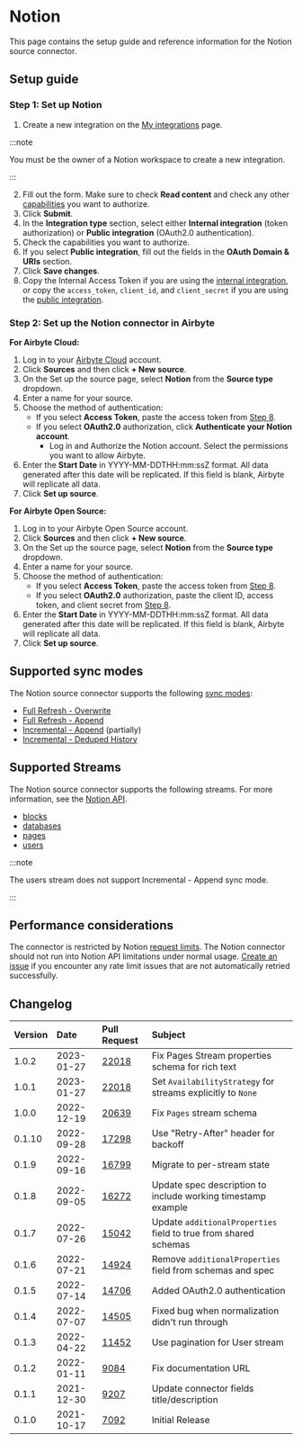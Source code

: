 # Notion

This page contains the setup guide and reference information for the Notion source connector.

## Setup guide​

### Step 1: Set up Notion​

1. Create a new integration on the [My integrations](https://www.notion.so/my-integrations) page.

:::note

You must be the owner of a Notion workspace to create a new integration.

:::

2. Fill out the form. Make sure to check **Read content** and check any other [capabilities](https://developers.notion.com/reference/capabilities) you want to authorize.
3. Click **Submit**.
4. In the **Integration type** section, select either **Internal integration** (token authorization) or **Public integration** (OAuth2.0 authentication).
5. Check the capabilities you want to authorize.
6. If you select **Public integration**, fill out the fields in the **OAuth Domain & URIs** section.
7. Click **Save changes**.
8. Copy the Internal Access Token if you are using the [internal integration](https://developers.notion.com/docs/authorization#authorizing-internal-integrations), or copy the `access_token`, `client_id`, and `client_secret` if you are using the [public integration](https://developers.notion.com/docs/authorization#authorizing-public-integrations).

### Step 2: Set up the Notion connector in Airbyte

<!-- env:cloud -->
**For Airbyte Cloud:**

1. Log in to your [Airbyte Cloud](https://cloud.airbyte.io/workspaces) account.
2. Click **Sources** and then click **+ New source**.
3. On the Set up the source page, select **Notion** from the **Source type** dropdown.
4. Enter a name for your source.
5. Choose the method of authentication:
      * If you select **Access Token**, paste the access token from [Step 8](#step-1-set-up-notion​).
      * If you select **OAuth2.0** authorization, click **Authenticate your Notion account**.
          * Log in and Authorize the Notion account. Select the permissions you want to allow Airbyte.
6. Enter the **Start Date** in YYYY-MM-DDTHH:mm:ssZ format. All data generated after this date will be replicated. If this field is blank, Airbyte will replicate all data.
7. Click **Set up source**.
<!-- /env:cloud -->

<!-- env:oss -->
**For Airbyte Open Source:**

1. Log in to your Airbyte Open Source account.
2. Click **Sources** and then click **+ New source**.
3. On the Set up the source page, select **Notion** from the **Source type** dropdown.
4. Enter a name for your source.
5. Choose the method of authentication:
      * If you select **Access Token**, paste the access token from [Step 8](#step-1-set-up-notion​).
      * If you select **OAuth2.0** authorization, paste the client ID, access token, and client secret from [Step 8](#step-1-set-up-notion​).
6. Enter the **Start Date** in YYYY-MM-DDTHH:mm:ssZ format. All data generated after this date will be replicated. If this field is blank, Airbyte will replicate all data.
7. Click **Set up source**.
<!-- /env:oss -->

## Supported sync modes

The Notion source connector supports the following [sync modes](https://docs.airbyte.com/cloud/core-concepts#connection-sync-modes):
* [Full Refresh - Overwrite](https://docs.airbyte.com/understanding-airbyte/glossary#full-refresh-sync)
* [Full Refresh - Append](https://docs.airbyte.com/understanding-airbyte/connections/full-refresh-append)
* [Incremental - Append](https://docs.airbyte.com/understanding-airbyte/connections/incremental-append) (partially)
* [Incremental - Deduped History](https://docs.airbyte.com/understanding-airbyte/connections/incremental-deduped-history)

## Supported Streams

The Notion source connector supports the following streams. For more information, see the [Notion API](https://developers.notion.com/reference/intro).

* [blocks](https://developers.notion.com/reference/retrieve-a-block)
* [databases](https://developers.notion.com/reference/retrieve-a-database)
* [pages](https://developers.notion.com/reference/retrieve-a-page)
* [users](https://developers.notion.com/reference/get-user)

:::note

The users stream does not support Incremental - Append sync mode.

:::

## Performance considerations

The connector is restricted by Notion [request limits](https://developers.notion.com/reference/request-limits). The Notion connector should not run into Notion API limitations under normal usage. [Create an issue](https://github.com/airbytehq/airbyte/issues) if you encounter any rate limit issues that are not automatically retried successfully.

## Changelog

| Version | Date       | Pull Request                                             | Subject                                                         |
|:--------|:-----------|:---------------------------------------------------------|:----------------------------------------------------------------|
| 1.0.2   | 2023-01-27 | [22018](https://github.com/airbytehq/airbyte/pull/22574) | Fix Pages Stream properties schema for rich text                                                     |
| 1.0.1   | 2023-01-27 | [22018](https://github.com/airbytehq/airbyte/pull/22018) | Set `AvailabilityStrategy` for streams explicitly to `None`                                                     |
| 1.0.0   | 2022-12-19 | [20639](https://github.com/airbytehq/airbyte/pull/20639) | Fix `Pages` stream schema                                       |
| 0.1.10  | 2022-09-28 | [17298](https://github.com/airbytehq/airbyte/pull/17298) | Use "Retry-After" header for backoff                            |
| 0.1.9   | 2022-09-16 | [16799](https://github.com/airbytehq/airbyte/pull/16799) | Migrate to per-stream state                                     |
| 0.1.8   | 2022-09-05 | [16272](https://github.com/airbytehq/airbyte/pull/16272) | Update spec description to include working timestamp example    |
| 0.1.7   | 2022-07-26 | [15042](https://github.com/airbytehq/airbyte/pull/15042) | Update `additionalProperties` field to true from shared schemas |
| 0.1.6   | 2022-07-21 | [14924](https://github.com/airbytehq/airbyte/pull/14924) | Remove `additionalProperties` field from schemas and spec       |
| 0.1.5   | 2022-07-14 | [14706](https://github.com/airbytehq/airbyte/pull/14706) | Added OAuth2.0 authentication                                   |
| 0.1.4   | 2022-07-07 | [14505](https://github.com/airbytehq/airbyte/pull/14505) | Fixed bug when normalization didn't run through                 |
| 0.1.3   | 2022-04-22 | [11452](https://github.com/airbytehq/airbyte/pull/11452) | Use pagination for User stream                                  |
| 0.1.2   | 2022-01-11 | [9084](https://github.com/airbytehq/airbyte/pull/9084)   | Fix documentation URL                                           |
| 0.1.1   | 2021-12-30 | [9207](https://github.com/airbytehq/airbyte/pull/9207)   | Update connector fields title/description                       |
| 0.1.0   | 2021-10-17 | [7092](https://github.com/airbytehq/airbyte/pull/7092)   | Initial Release                                                 |
